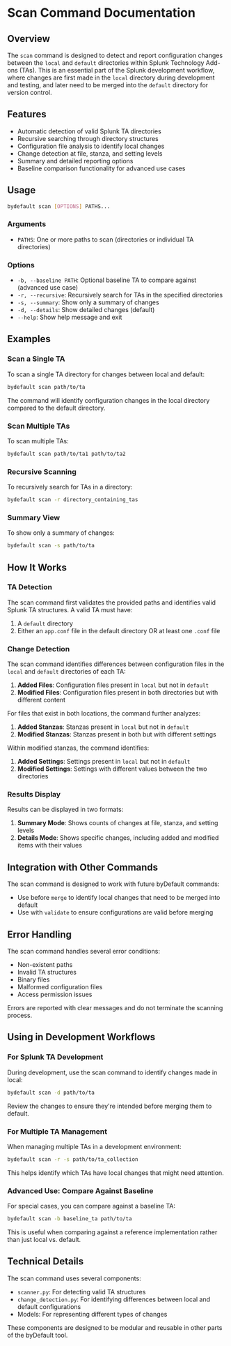 # Scan Command Documentation

## Overview

The `scan` command is designed to detect and report configuration changes between the `local` and `default` directories within Splunk Technology Add-ons (TAs). This is an essential part of the Splunk development workflow, where changes are first made in the `local` directory during development and testing, and later need to be merged into the `default` directory for version control.

## Features

- Automatic detection of valid Splunk TA directories
- Recursive searching through directory structures
- Configuration file analysis to identify local changes
- Change detection at file, stanza, and setting levels
- Summary and detailed reporting options
- Baseline comparison functionality for advanced use cases

## Usage

```bash
bydefault scan [OPTIONS] PATHS...
```

### Arguments

- `PATHS`: One or more paths to scan (directories or individual TA directories)

### Options

- `-b, --baseline PATH`: Optional baseline TA to compare against (advanced use case)
- `-r, --recursive`: Recursively search for TAs in the specified directories
- `-s, --summary`: Show only a summary of changes
- `-d, --details`: Show detailed changes (default)
- `--help`: Show help message and exit

## Examples

### Scan a Single TA

To scan a single TA directory for changes between local and default:

```bash
bydefault scan path/to/ta
```

The command will identify configuration changes in the local directory compared to the default directory.

### Scan Multiple TAs

To scan multiple TAs:

```bash
bydefault scan path/to/ta1 path/to/ta2
```

### Recursive Scanning

To recursively search for TAs in a directory:

```bash
bydefault scan -r directory_containing_tas
```

### Summary View

To show only a summary of changes:

```bash
bydefault scan -s path/to/ta
```

## How It Works

### TA Detection

The scan command first validates the provided paths and identifies valid Splunk TA structures. A valid TA must have:

1. A `default` directory
2. Either an `app.conf` file in the default directory OR at least one `.conf` file

### Change Detection

The scan command identifies differences between configuration files in the `local` and `default` directories of each TA:

1. **Added Files**: Configuration files present in `local` but not in `default`
2. **Modified Files**: Configuration files present in both directories but with different content

For files that exist in both locations, the command further analyzes:

1. **Added Stanzas**: Stanzas present in `local` but not in `default`
2. **Modified Stanzas**: Stanzas present in both but with different settings

Within modified stanzas, the command identifies:

1. **Added Settings**: Settings present in `local` but not in `default`
2. **Modified Settings**: Settings with different values between the two directories

### Results Display

Results can be displayed in two formats:

1. **Summary Mode**: Shows counts of changes at file, stanza, and setting levels
2. **Details Mode**: Shows specific changes, including added and modified items with their values

## Integration with Other Commands

The scan command is designed to work with future byDefault commands:

- Use before `merge` to identify local changes that need to be merged into default
- Use with `validate` to ensure configurations are valid before merging

## Error Handling

The scan command handles several error conditions:

- Non-existent paths
- Invalid TA structures
- Binary files
- Malformed configuration files
- Access permission issues

Errors are reported with clear messages and do not terminate the scanning process.

## Using in Development Workflows

### For Splunk TA Development

During development, use the scan command to identify changes made in local:

```bash
bydefault scan -d path/to/ta
```

Review the changes to ensure they're intended before merging them to default.

### For Multiple TA Management

When managing multiple TAs in a development environment:

```bash
bydefault scan -r -s path/to/ta_collection
```

This helps identify which TAs have local changes that might need attention.

### Advanced Use: Compare Against Baseline

For special cases, you can compare against a baseline TA:

```bash
bydefault scan -b baseline_ta path/to/ta
```

This is useful when comparing against a reference implementation rather than just local vs. default.

## Technical Details

The scan command uses several components:

- `scanner.py`: For detecting valid TA structures
- `change_detection.py`: For identifying differences between local and default configurations
- Models: For representing different types of changes

These components are designed to be modular and reusable in other parts of the byDefault tool.
